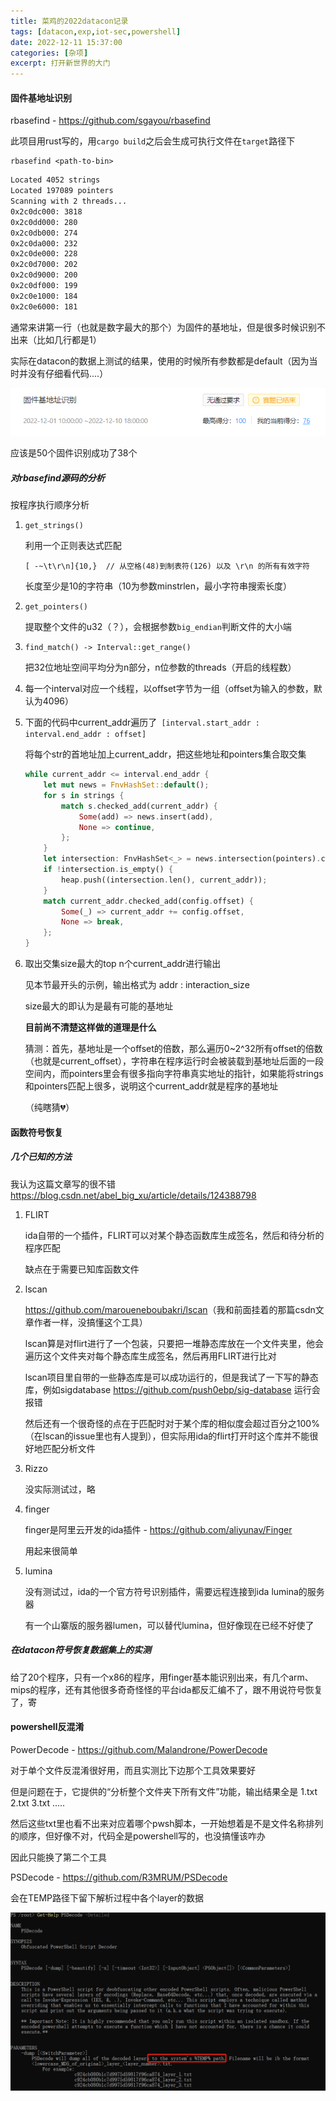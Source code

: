 ```yaml
---
title: 菜鸡的2022datacon记录
tags: [datacon,exp,iot-sec,powershell]
date: 2022-12-11 15:37:00
categories: [杂项]
excerpt: 打开新世界的大门
---
```




#### 固件基地址识别

rbasefind - <https://github.com/sgayou/rbasefind>

此项目用rust写的，用`cargo build`之后会生成可执行文件在`target`路径下

```
rbasefind <path-to-bin> 
```

```sh
Located 4052 strings
Located 197089 pointers
Scanning with 2 threads...
0x2c0dc000: 3818
0x2c0dd000: 280
0x2c0db000: 274
0x2c0da000: 232
0x2c0de000: 228
0x2c0d7000: 202
0x2c0d9000: 200
0x2c0df000: 199
0x2c0e1000: 184
0x2c0e6000: 181
```

通常来讲第一行（也就是数字最大的那个）为固件的基地址，但是很多时候识别不出来（比如几行都是1）

实际在datacon的数据上测试的结果，使用的时候所有参数都是default（因为当时并没有仔细看代码....）

![](/img/datacon/1.jpg)

应该是50个固件识别成功了38个



##### 对rbasefind源码的分析

按程序执行顺序分析

1. `get_strings()`

   利用一个正则表达式匹配

   ```
   [ -~\t\r\n]{10,}  // 从空格(48)到制表符(126) 以及 \r\n 的所有有效字符 
   ```

   长度至少是10的字符串（10为参数minstrlen，最小字符串搜索长度）

2. `get_pointers()`

   提取整个文件的u32（？），会根据参数`big_endian`判断文件的大小端

3. `find_match() -> Interval::get_range()`

   把32位地址空间平均分为n部分，n位参数的threads（开启的线程数）

4. 每一个interval对应一个线程，以offset字节为一组（offset为输入的参数，默认为4096）

5. 下面的代码中current_addr遍历了` [interval.start_addr : interval.end_addr : offset]`

   将每个str的首地址加上current_addr，把这些地址和pointers集合取交集

   ```rust
   while current_addr <= interval.end_addr {
       let mut news = FnvHashSet::default();
       for s in strings {
           match s.checked_add(current_addr) {
               Some(add) => news.insert(add),
               None => continue,
           };
       }
       let intersection: FnvHashSet<_> = news.intersection(pointers).collect();
       if !intersection.is_empty() {
           heap.push((intersection.len(), current_addr));
       }
       match current_addr.checked_add(config.offset) {
           Some(_) => current_addr += config.offset,
           None => break,
       };
   }
   ```

6. 取出交集size最大的top n个current_addr进行输出

   见本节最开头的示例，输出格式为 addr :  interaction_size

   size最大的即认为是最有可能的基地址

   

   **目前尚不清楚这样做的道理是什么**

   猜测：首先，基地址是一个offset的倍数，那么遍历0~2^32所有offset的倍数（也就是current_offset），字符串在程序运行时会被装载到基地址后面的一段空间内，而pointers里会有很多指向字符串真实地址的指针，如果能将strings和pointers匹配上很多，说明这个current_addr就是程序的基地址

   （纯瞎猜💔）

   

#### 函数符号恢复

##### 几个已知的方法

我认为这篇文章写的很不错 <https://blog.csdn.net/abel_big_xu/article/details/124388798>

1. FLIRT

   ida自带的一个插件，FLIRT可以对某个静态函数库生成签名，然后和待分析的程序匹配

   缺点在于需要已知库函数文件

2. lscan   

   <https://github.com/maroueneboubakri/lscan>（我和前面挂着的那篇csdn文章作者一样，没搞懂这个工具）

   lscan算是对flirt进行了一个包装，只要把一堆静态库放在一个文件夹里，他会遍历这个文件夹对每个静态库生成签名，然后再用FLIRT进行比对

   lscan项目里自带的一些静态库是可以成功运行的，但是我试了一下写的静态库，例如sigdatabase <https://github.com/push0ebp/sig-database> 运行会报错

   然后还有一个很奇怪的点在于匹配时对于某个库的相似度会超过百分之100%（在lscan的issue里也有人提到），但实际用ida的flirt打开时这个库并不能很好地匹配分析文件

3. Rizzo

   没实际测试过，略

4. finger

   finger是阿里云开发的ida插件  -  <https://github.com/aliyunav/Finger>

   用起来很简单

5. lumina 

   没有测试过，ida的一个官方符号识别插件，需要远程连接到ida lumina的服务器

   有一个山寨版的服务器lumen，可以替代lumina，但好像现在已经不好使了

##### 在datacon符号恢复数据集上的实测

给了20个程序，只有一个x86的程序，用finger基本能识别出来，有几个arm、mips的程序，还有其他很多奇奇怪怪的平台ida都反汇编不了，跟不用说符号恢复了，寄



#### powershell反混淆

PowerDecode  -  <https://github.com/Malandrone/PowerDecode>

对于单个文件反混淆很好用，而且实测比下边那个工具效果要好

但是问题在于，它提供的“分析整个文件夹下所有文件”功能，输出结果全是 1.txt 2.txt 3.txt .....

然后这些txt里也看不出来对应着哪个pwsh脚本，一开始想着是不是文件名称排列的顺序，但好像不对，代码全是powershell写的，也没搞懂该咋办

因此只能换了第二个工具

PSDecode - https://github.com/R3MRUM/PSDecode 

会在TEMP路径下留下解析过程中各个layer的数据

![](/img/datacon/2.jpg)